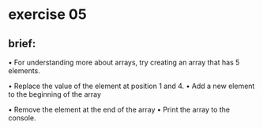 # exercise 05
## brief:
• For understanding more about arrays, try creating an array that
has 5 elements.

• Replace the value of the element at position 1 and 4.
• Add a new element to the beginning of the array

• Remove the element at the end of the array
• Print the array to the console.